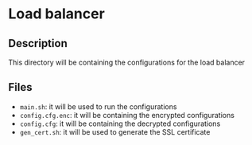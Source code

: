 # Load balancer

## Description
This directory will be containing the configurations
for the load balancer

## Files

- `main.sh`: it will be used to run the configurations
- `config.cfg.enc`: it will be containing the encrypted configurations
- `config.cfg`: it will be containing the decrypted configurations
- `gen_cert.sh`: it will be used to generate the SSL certificate